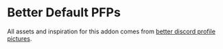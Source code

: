 # Better Default PFPs
All assets and inspiration for this addon comes from [better discord profile pictures](https://better-default-discord.netlify.app/).
